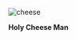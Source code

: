 ![cheese](https://github.com/user-attachments/assets/d0c1f9b2-9a9d-4c43-92bb-3c38a3d009cf)

**Holy Cheese Man**
